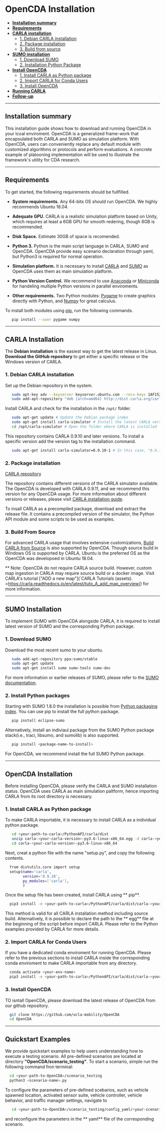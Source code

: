 # OpenCDA Installation

* __[Installation summary](#installation-summary)__  
* __[Requirements](#requirements)__  
* __[CARLA installation](#carla-installation)__  
	* [1. Debian CARLA installation](#1-debian-carla-installation)  
	* [2. Package installation](#2-package-installation)  
	* [3. Build from source](#3-build-from-source)  
* __[SUMO installation](#sumo-installation)__  
	* [1. Download SUMO](#1-download-sumo)  
	* [2. Installation Python Package](#2-install-python-packages)  
* __[Install OpenCDA](#opencda-installation)__  
	* [1. Install CARLA as Python package](#1-install-carla-as-python-package)  
	* [2. Import CARLA for Conda Users](#2-import-carla-for-conda-users)  
	* [3. Install OpenCDA](#3-install-opencda)  
* __[Running CARLA](#running-carla)__  
* __[Follow-up](#follow-up)__  


---
## Installation summary

This installation guide shows how to download and running OpenCDA in your lcoal enviroment. OpenCDA is a generalized frame-work that encapsulated both CARLA and SUMO as simulation platform. With OpenCDA, users can conveniently replace any default module with customized algorithms or protocols and perform evaluations. A concrete example of platooning implementation will be used to illustrate the framework's utility for CDA research.

---
## Requirements
To get started, the following requirements should be fullfilled.
* __System requirements.__ Any 64-bits OS should run OpenCDA. We highly recommends Ubuntu 18.04.

* __Adequate GPU.__ CARLA is a realistic simulation platform based on Unity, which requires at least a 6GB GPU for smooth redering, though 8GB is recommended.
* __Disk Space.__ Estimate 30GB of space is recomended. 
* __Python 3.__ Python is the main script language in CARLA, SUMO and OpenCDA. OpenCDA provide easy scenario declaration through yaml, but Python3 is required for normal operation. 
* __Simulation platform.__ It is necessary to install [CARLA](https://carla.readthedocs.io/en/latest/start_quickstart/) and [SUMO](https://www.eclipse.org/sumo/>) as OpenCDA uses them as main simulation platform. 
* __Python Version Control.__ We recommend to use [Anaconda](https://www.anaconda.com/download) or [Miniconda](https://conda.io/miniconda.html) for handeling multiple Python versions in parallel enviroments.
* __Other requirements.__  Two Python modules: [Pygame](https://pypi.org/project/pygame/) to create graphics directly with Python, and [Numpy](https://pypi.org/project/numpy/) for great calculus.  

To install both modules using [pip](https://pip.pypa.io/en/stable/installing/), run the following commands. 
```sh
   pip install --user pygame numpy
```    

---
## CARLA Installation

The __Debian installation__ is the easiest way to get the latest release in Linux.  
__Download the GitHub repository__ to get either a specific release or the Windows version of CARLA.  

### 1. Debian CARLA installation

Set up the Debian repository in the system.
```sh
   sudo apt-key adv --keyserver keyserver.ubuntu.com --recv-keys 1AF1527DE64CB8D9
   sudo add-apt-repository "deb [arch=amd64] http://dist.carla.org/carla $(lsb_release -sc) main"
```
Install CARLA and check for the installation in the `/opt/` folder.
```sh
   sudo apt-get update # Update the Debian package index
   sudo apt-get install carla-simulator # Install the latest CARLA version, or update the current installation
   cd /opt/carla-simulator # Open the folder where CARLA is installed
```

This repository contains CARLA 0.9.10 and later versions. To install a specific version add the version tag to the installation command.  
```sh
   sudo apt-get install carla-simulator=0.9.10-1 # In this case, "0.9.10" refers to a CARLA version, and "1" to the Debian revision
```

### 2. Package installation

<div class="build-buttons">
<p>
<a href="https://github.com/carla-simulator/carla/blob/master/Docs/download.md" target="_blank" class="btn btn-neutral" title="Go to the latest CARLA release">
<span class="icon icon-github"></span> CARLA repository</a>
</p>
</div>

The repository contains different versions of the CARLA simulator available. The OpenCDA is developed with CARLA 0.9.11, and we recommend this version for any OpenCDA usage. For more information about different versions or releases, please visit [CARLA installation guide](http://127.0.0.1:8000/OpenCDA_installation/#b-package-installation).  

To insall CARLA as a precompiled package, download and extract the release file. It contains a precompiled version of the simulator, the Python API module and some scripts to be used as examples. 

### 3. Build From Source

For advanced CARLA usage that involves extensive customizations, [Build CARLA from Source](https://carla.readthedocs.io/en/latest/build_linux/) is also supported by OpenCDA. Though source build in 
Windows OS is supported by CARLA, Ubuntu is the preferred OS as the OpenCDA was developoed in Ubuntu 18.04.  
 
** Note: OpenCDA do not require CARLA source build. However, custom map ingestion in CARLA may require source build or a docker image. Visit CARLA's tutorial ["ADD a new map"](`CARLA Tutorials (assets). <https://carla.readthedocs.io/en/latest/tuto_A_add_map_overview/) for more information. 
 
---
## SUMO Installation

To implement SUMO with OpenCDA alongside CARLA, it is required to install latest version of SUMO and the corresponding Python package.   

### 1. Download SUMO
Download the most recent sumo to your ubuntu.  

```sh
   sudo add-apt-repository ppa:sumo/stable
   sudo apt-get update
   sudo apt-get install sumo sumo-tools sumo-doc
```
For more information or earlier releases of SUMO, please refer to the [SUMO documentation](https://sumo.dlr.de/docs/Downloads.php).  

### 2. Install Python packages
Starting with SUMO 1.8.0 the installation is possible from [Python packaging index](https://pypi.org/project/eclipse-sumo/). You can use pip to install the full python package.  

```sh
   pip install eclipse-sumo
```
   
Alternatively, install an indiviaul package from the SUMO Python package stack(i.e., traci, libsumo, and sumolib) is also supported.  

```sh
   pip install <package-name-to-install>
```

For OpenCDA, we recommend install the full SUMO Python package.  

---
## OpenCDA Installation

Before installing OpenCDA, please verify the CARLA and SUMO installation status. OpenCDA uses CARLA as main simulation paltform, hence importing CARLA from its 
root directory is necessary.  

### 1. Install CARLA as Python package
 
To make CARLA importable, it is necessary to install CARLA as a individual python package.  

```sh
   cd <your-path-to-carla>/PythonAPI/carla/dist
   unzip carla-<your-carla-version>-py3.6-linux-x86_64.egg -d carla-<your-carla-version>-py3.6-linux-x86_64
   cd carla-<your-carla-version>-py3.6-linux-x86_64
```

Next, creat a python file with the name "setup.py", and copy the following contents.

```sh
  from distutils.core import setup
  setup(name='carla',
        version='0.9.10', 
        py_modules=['carla'],
        ) 
```

Once the setup file has been created, install CARLA using ** pip**.  

```sh
  pip3 install -e <your-path-to-carla>/PythonAPI/carla/dist/carla-<your-carla-version>-py3.6-linux-x86_64
```
This method is valid for all CARLA installation method including source build.
Alternatively, it is possible to declare the path to the ** egg** file at the beginning 
of the script before import CARLA. Please refer to the Python examples provided by CARLA 
for more details. 

### 2. Import CARLA for Conda Users
If you have a dedicated conda enviroment for running OpenCDA. Please refer to the previous sections to install CARLA inside the corresponding conda enviroment to make CARLA importable from any directory.  

```sh
  conda activate <your-env-name>
  pip3 install -e <your-path-to-carla>/PythonAPI/carla/dist/carla-<your-carla-version>-py3.6-linux-x86_64
```

### 3. Install OpenCDA
TO isntall OpenCDA, please download the latest release of OpenCDA from our github repository.  

```sh
  git clone https://github.com/ucla-mobility/OpenCDA
  cd OpenCDA
```


---
## Quickstart Examples


We provide quickstart examples to help users understanding how to execute a testing scenario. All pre-defined scenarios are located at directory **"OpenCDA/scenario_testing"**. To start a scenario, simple run the following command fron terminal:   

```sh
  cd <your-path-to-OpenCDA>/scenario_testing
  python3 <scenario-name>.py
```

To configure the parameters of pre-defined scebarios, such as vehicle spawned location, activated sensor suite, vehicle controller, vehicle behavior, and traffic manager settings, navigate to 
```sh
   cd <your-path-to-OpenCDA>/scenario_testing/config_yaml/<your-scenario-name>.yaml
```
and reconfigure the parameters in the ** yaml** file of the corresponding scenario.  

